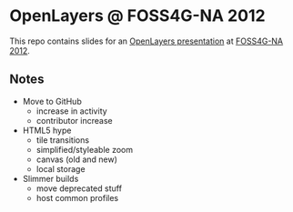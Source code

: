 # OpenLayers @ FOSS4G-NA 2012

This repo contains slides for an [OpenLayers presentation](http://foss4g-na.org/schedule/openlayers-the-rebirth-of-cool/) at [FOSS4G-NA 2012](http://foss4g-na.org/).

## Notes

 * Move to GitHub
   * increase in activity
   * contributor increase
 * HTML5 hype
   * tile transitions
   * simplified/styleable zoom
   * canvas (old and new)
   * local storage
 * Slimmer builds
   * move deprecated stuff
   * host common profiles